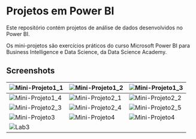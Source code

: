 # Projetos em Power BI

Este repositório contém projetos de análise de dados desenvolvidos no Power BI.

Os mini-projetos são exercícios práticos do curso Microsoft Power BI para Business Intelligence e Data Science, da Data Science Academy.

## Screenshots

| ![Mini-Projeto1_1](https://user-images.githubusercontent.com/117550574/228044775-2696d7b1-4aef-4300-a1fe-9c73de8f16b9.png) | ![Mini-Projeto1_2](https://user-images.githubusercontent.com/117550574/228044787-eaaeffb2-6a97-414d-a1aa-f0729e37a819.png) | ![Mini-Projeto1_3](https://user-images.githubusercontent.com/117550574/228044795-c99f147c-5597-47c4-86a4-b260a5fdc0ac.png) |
| --- | --- | --- |
| ![Mini-Projeto1_4](https://user-images.githubusercontent.com/117550574/228044804-65eeb8f7-663e-4c80-94db-8a6a87294cf8.png) | ![Mini-Projeto2_1](https://user-images.githubusercontent.com/117550574/228044811-88b55534-17d6-4480-a734-83b700585e29.png) | ![Mini-Projeto2_2](https://user-images.githubusercontent.com/117550574/228044819-36d09025-3459-4710-a11b-dc199f54adc3.png) |
| ![Mini-Projeto2_3](https://user-images.githubusercontent.com/117550574/228044824-481a8339-434a-44f7-b760-380e39879708.png) | ![Mini-Projeto2_4](https://user-images.githubusercontent.com/117550574/228044826-d01108ed-1538-4d34-a9b2-3a19ca36178e.png) | ![Mini-Projeto2_5](https://user-images.githubusercontent.com/117550574/228044835-82c1514f-3f75-45e1-a4a8-db527ef4881f.png) |
| ![Mini-Projeto3](https://user-images.githubusercontent.com/117550574/228044842-70b06fab-575b-4220-8e83-d59f5a3183c4.png) | ![Mini-Projeto4](https://user-images.githubusercontent.com/117550574/228354799-016ce534-afb1-4b2b-b455-97c6a9a4aa2d.png) | ![Mini-Projeto4](https://user-images.githubusercontent.com/117550574/228947808-fc01bcfc-846e-4013-b325-e1872c946a97.png) | 
| ![Lab3](https://user-images.githubusercontent.com/117550574/230445438-74a89c7d-91cc-4a6f-baab-4536bbf96ddc.png) | | |
